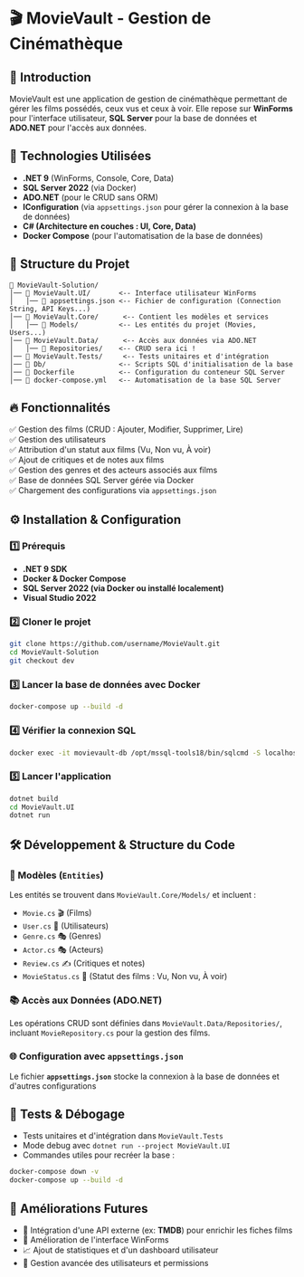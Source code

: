 ﻿# 🎬 MovieVault - Gestion de Cinémathèque

## 📌 Introduction
MovieVault est une application de gestion de cinémathèque permettant de gérer les films possédés, ceux vus et ceux à voir.
Elle repose sur **WinForms** pour l'interface utilisateur, **SQL Server** pour la base de données et **ADO.NET** pour l'accès aux données.

## 🚀 Technologies Utilisées
- **.NET 9** (WinForms, Console, Core, Data)
- **SQL Server 2022** (via Docker)
- **ADO.NET** (pour le CRUD sans ORM)
- **IConfiguration** (via `appsettings.json` pour gérer la connexion à la base de données)
- **C# (Architecture en couches : UI, Core, Data)**
- **Docker Compose** (pour l'automatisation de la base de données)

## 📂 Structure du Projet
```
📂 MovieVault-Solution/
│── 📂 MovieVault.UI/       <-- Interface utilisateur WinForms
│   │── 📜 appsettings.json <-- Fichier de configuration (Connection String, API Keys...)
│── 📂 MovieVault.Core/      <-- Contient les modèles et services
│   │── 📂 Models/          <-- Les entités du projet (Movies, Users...)
│── 📂 MovieVault.Data/      <-- Accès aux données via ADO.NET
│   │── 📂 Repositories/    <-- CRUD sera ici !
│── 📂 MovieVault.Tests/     <-- Tests unitaires et d'intégration
│── 📂 Db/                  <-- Scripts SQL d'initialisation de la base
│── 📜 Dockerfile           <-- Configuration du conteneur SQL Server
│── 📜 docker-compose.yml   <-- Automatisation de la base SQL Server
```

## 🔥 Fonctionnalités
✅ Gestion des films (CRUD : Ajouter, Modifier, Supprimer, Lire)  
✅ Gestion des utilisateurs  
✅ Attribution d'un statut aux films (Vu, Non vu, À voir)  
✅ Ajout de critiques et de notes aux films  
✅ Gestion des genres et des acteurs associés aux films  
✅ Base de données SQL Server gérée via Docker  
✅ Chargement des configurations via `appsettings.json`  

## ⚙️ Installation & Configuration
### 1️⃣ Prérequis
- **.NET 9 SDK**
- **Docker & Docker Compose**
- **SQL Server 2022 (via Docker ou installé localement)**
- **Visual Studio 2022**

### 2️⃣ Cloner le projet
```bash
git clone https://github.com/username/MovieVault.git
cd MovieVault-Solution
git checkout dev
```

### 3️⃣ Lancer la base de données avec Docker
```bash
docker-compose up --build -d
```

### 4️⃣ Vérifier la connexion SQL
```bash
docker exec -it movievault-db /opt/mssql-tools18/bin/sqlcmd -S localhost -U SA -P 'password123!' -Q "SELECT name FROM sys.databases;"
```

### 5️⃣ Lancer l'application
```bash
dotnet build
cd MovieVault.UI
dotnet run
```

## 🛠️ Développement & Structure du Code
### 📜 Modèles (`Entities`)
Les entités se trouvent dans `MovieVault.Core/Models/` et incluent :
- `Movie.cs` 🎬 (Films)
- `User.cs` 👤 (Utilisateurs)
- `Genre.cs` 🎭 (Genres)
- `Actor.cs` 🎭 (Acteurs)
- `Review.cs` ✍️ (Critiques et notes)
- `MovieStatus.cs` 👀 (Statut des films : Vu, Non vu, À voir)

### 📚 Accès aux Données (ADO.NET)
Les opérations CRUD sont définies dans `MovieVault.Data/Repositories/`, incluant `MovieRepository.cs` pour la gestion des films.

### 🌐 Configuration avec `appsettings.json`
Le fichier **`appsettings.json`** stocke la connexion à la base de données et d'autres configurations

## 🧪 Tests & Débogage
- Tests unitaires et d'intégration dans `MovieVault.Tests`
- Mode debug avec `dotnet run --project MovieVault.UI`
- Commandes utiles pour recréer la base :
```bash
docker-compose down -v
docker-compose up --build -d
```

## 🔮 Améliorations Futures
- 📡 Intégration d'une API externe (ex: **TMDB**) pour enrichir les fiches films
- 🎨 Amélioration de l'interface WinForms
- 📈 Ajout de statistiques et d'un dashboard utilisateur
- 🔐 Gestion avancée des utilisateurs et permissions

